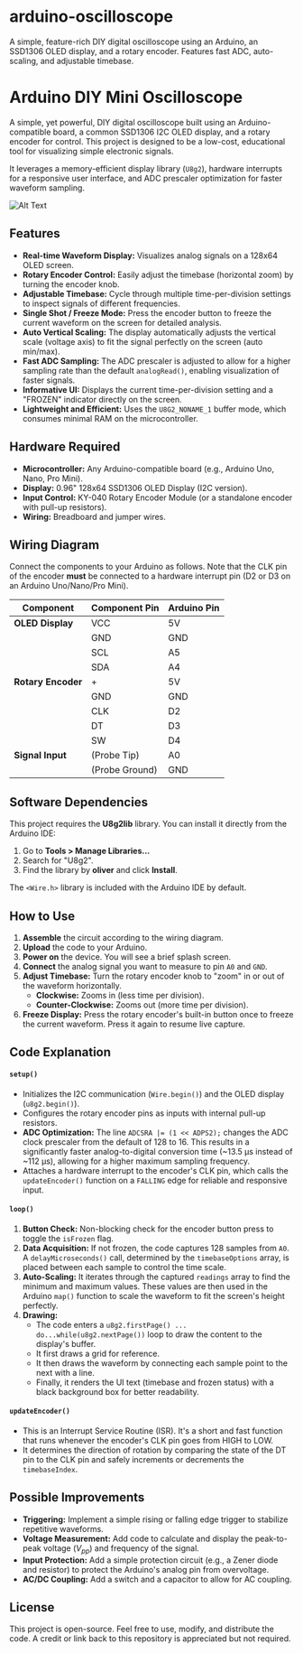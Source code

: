 # arduino-oscilloscope
A simple, feature-rich DIY digital oscilloscope using an Arduino, an SSD1306 OLED display, and a rotary encoder. Features fast ADC, auto-scaling, and adjustable timebase.
# Arduino DIY Mini Oscilloscope

A simple, yet powerful, DIY digital oscilloscope built using an Arduino-compatible board, a common SSD1306 I2C OLED display, and a rotary encoder for control. This project is designed to be a low-cost, educational tool for visualizing simple electronic signals.

It leverages a memory-efficient display library (`U8g2`), hardware interrupts for a responsive user interface, and ADC prescaler optimization for faster waveform sampling.

![Alt Text](https://media.giphy.com/media/v1.Y2lkPTc5MGI3NjExMWY5aGMyNnE4eWIwZW43bHN6bDFodXEzZXRieWo0dW91Nmt4Y2hoeCZlcD12MV9pbnRlcm5hbF9naWZfYnlfaWQmY3Q9Zw/zTAVYJy7ZKJyL3gAjC/giphy.gif)

## Features

-   **Real-time Waveform Display:** Visualizes analog signals on a 128x64 OLED screen.
-   **Rotary Encoder Control:** Easily adjust the timebase (horizontal zoom) by turning the encoder knob.
-   **Adjustable Timebase:** Cycle through multiple time-per-division settings to inspect signals of different frequencies.
-   **Single Shot / Freeze Mode:** Press the encoder button to freeze the current waveform on the screen for detailed analysis.
-   **Auto Vertical Scaling:** The display automatically adjusts the vertical scale (voltage axis) to fit the signal perfectly on the screen (auto min/max).
-   **Fast ADC Sampling:** The ADC prescaler is adjusted to allow for a higher sampling rate than the default `analogRead()`, enabling visualization of faster signals.
-   **Informative UI:** Displays the current time-per-division setting and a "FROZEN" indicator directly on the screen.
-   **Lightweight and Efficient:** Uses the `U8G2_NONAME_1` buffer mode, which consumes minimal RAM on the microcontroller.

## Hardware Required

-   **Microcontroller:** Any Arduino-compatible board (e.g., Arduino Uno, Nano, Pro Mini).
-   **Display:** 0.96" 128x64 SSD1306 OLED Display (I2C version).
-   **Input Control:** KY-040 Rotary Encoder Module (or a standalone encoder with pull-up resistors).
-   **Wiring:** Breadboard and jumper wires.

## Wiring Diagram

Connect the components to your Arduino as follows. Note that the CLK pin of the encoder **must** be connected to a hardware interrupt pin (D2 or D3 on an Arduino Uno/Nano/Pro Mini).

| Component           | Component Pin | Arduino Pin |
| ------------------- | ------------- | ----------- |
| **OLED Display** | VCC           | 5V          |
|                     | GND           | GND         |
|                     | SCL           | A5          |
|                     | SDA           | A4          |
| **Rotary Encoder** | +             | 5V          |
|                     | GND           | GND         |
|                     | CLK           | D2          |
|                     | DT            | D3          |
|                     | SW            | D4          |
| **Signal Input** | (Probe Tip)   | A0          |
|                     | (Probe Ground)| GND         |

## Software Dependencies

This project requires the **U8g2lib** library. You can install it directly from the Arduino IDE:

1.  Go to **Tools > Manage Libraries...**
2.  Search for "U8g2".
3.  Find the library by **oliver** and click **Install**.

The `<Wire.h>` library is included with the Arduino IDE by default.

## How to Use

1.  **Assemble** the circuit according to the wiring diagram.
2.  **Upload** the code to your Arduino.
3.  **Power on** the device. You will see a brief splash screen.
4.  **Connect** the analog signal you want to measure to pin `A0` and `GND`.
5.  **Adjust Timebase:** Turn the rotary encoder knob to "zoom" in or out of the waveform horizontally.
    -   **Clockwise:** Zooms in (less time per division).
    -   **Counter-Clockwise:** Zooms out (more time per division).
6.  **Freeze Display:** Press the rotary encoder's built-in button once to freeze the current waveform. Press it again to resume live capture.

## Code Explanation

#### `setup()`
-   Initializes the I2C communication (`Wire.begin()`) and the OLED display (`u8g2.begin()`).
-   Configures the rotary encoder pins as inputs with internal pull-up resistors.
-   **ADC Optimization:** The line `ADCSRA |= (1 << ADPS2);` changes the ADC clock prescaler from the default of 128 to 16. This results in a significantly faster analog-to-digital conversion time (~13.5 µs instead of ~112 µs), allowing for a higher maximum sampling frequency.
-   Attaches a hardware interrupt to the encoder's CLK pin, which calls the `updateEncoder()` function on a `FALLING` edge for reliable and responsive input.

#### `loop()`
1.  **Button Check:** Non-blocking check for the encoder button press to toggle the `isFrozen` flag.
2.  **Data Acquisition:** If not frozen, the code captures 128 samples from `A0`. A `delayMicroseconds()` call, determined by the `timebaseOptions` array, is placed between each sample to control the time scale.
3.  **Auto-Scaling:** It iterates through the captured `readings` array to find the minimum and maximum values. These values are then used in the Arduino `map()` function to scale the waveform to fit the screen's height perfectly.
4.  **Drawing:**
    -   The code enters a `u8g2.firstPage() ... do...while(u8g2.nextPage())` loop to draw the content to the display's buffer.
    -   It first draws a grid for reference.
    -   It then draws the waveform by connecting each sample point to the next with a line.
    -   Finally, it renders the UI text (timebase and frozen status) with a black background box for better readability.

#### `updateEncoder()`
-   This is an Interrupt Service Routine (ISR). It's a short and fast function that runs whenever the encoder's CLK pin goes from HIGH to LOW.
-   It determines the direction of rotation by comparing the state of the DT pin to the CLK pin and safely increments or decrements the `timebaseIndex`.

## Possible Improvements

-   **Triggering:** Implement a simple rising or falling edge trigger to stabilize repetitive waveforms.
-   **Voltage Measurement:** Add code to calculate and display the peak-to-peak voltage ($V_{pp}$) and frequency of the signal.
-   **Input Protection:** Add a simple protection circuit (e.g., a Zener diode and resistor) to protect the Arduino's analog pin from overvoltage.
-   **AC/DC Coupling:** Add a switch and a capacitor to allow for AC coupling.

## License

This project is open-source. Feel free to use, modify, and distribute the code. A credit or link back to this repository is appreciated but not required.
